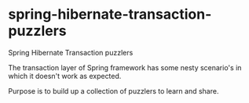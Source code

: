 spring-hibernate-transaction-puzzlers
=====================================

Spring Hibernate Transaction puzzlers

The transaction layer of Spring framework has some nesty scenario's in which it doesn't work as expected.

Purpose is to build up a collection of puzzlers to learn and share.

